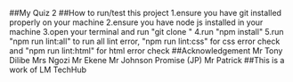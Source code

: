 ##My Quiz 2
##How to run/test this project
1.ensure you have git installed properly on your machine
2.ensure you have node js installed in your machine
3.open your terminal and run "git clone <URL>"
4.run "npm install"
5.run "npm run lint:all" to run all lint error, "npm run lint:css" for css error check and "npm run lint:html" for html error check
##Acknowledgement
Mr Tony Dilibe
Mrs Ngozi
Mr Ekene
Mr Johnson Promise (JP)
Mr Patrick
##This is a work of LM TechHub